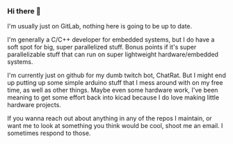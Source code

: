 ### Hi there 👋

I'm usually just on GitLab, nothing here is going to be up to date. 

I'm generally a C/C++ developer for embedded systems, but I do have a soft spot for big, super parallelized stuff. Bonus points if it's super parallelizable stuff that can run on super lightweight hardware/embedded systems. 

I'm currently just on github for my dumb twitch bot, ChatRat. But I might end up putting up some simple arduino stuff that I mess around with on my free time, as well as other things. Maybe even some hardware work, I've been meaning to get some effort back into kicad because I do love making little hardware projects. 

If you wanna reach out about anything in any of the repos I maintain, or want me to look at something you think would be cool, shoot me an email. I sometimes respond to those. 

<!--
**IAmPattycakes/IAmPattycakes** is a ✨ _special_ ✨ repository because its `README.md` (this file) appears on your GitHub profile.

Here are some ideas to get you started:

- 🔭 I’m currently working on ...
- 🌱 I’m currently learning ...
- 👯 I’m looking to collaborate on ...
- 🤔 I’m looking for help with ...
- 💬 Ask me about ...
- 📫 How to reach me: ...
- 😄 Pronouns: ...
- ⚡ Fun fact: ...
-->
